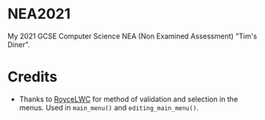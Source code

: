 # NEA2021
My 2021 GCSE Computer Science NEA (Non Examined Assessment) "Tim's Diner".

# Credits
- Thanks to [RoyceLWC](https://github.com/RoyceLWC) for method of validation and selection in the menus. Used in `main_menu()` and `editing_main_menu()`.
